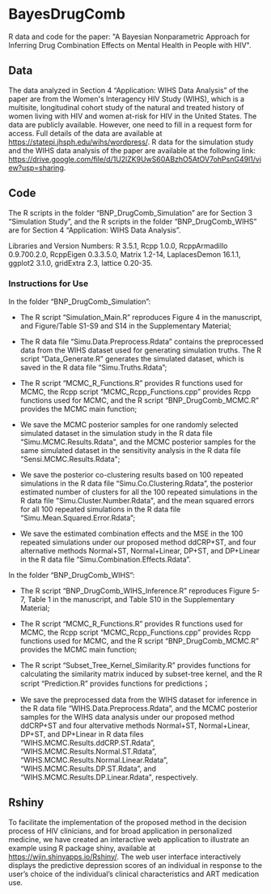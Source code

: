 # BayesDrugComb
R data and code for the paper:
"A Bayesian Nonparametric Approach for Inferring Drug Combination Effects on Mental Health in People with HIV".

## Data

The data analyzed in Section 4 “Application: WIHS Data Analysis” of the paper are from the Women's Interagency HIV Study (WIHS), which is a multisite, longitudinal cohort study of the natural and treated history of women living with HIV and women at-risk for HIV in the United States.
The data are publicly available. However, one need to fill in a request form for access. Full details of the data are available at https://statepi.jhsph.edu/wihs/wordpress/. R data for the simulation study and the WIHS data analysis of the paper are available at the following link: https://drive.google.com/file/d/1U2lZK9UwS60ABzhO5AtOV7ohPsnG49l1/view?usp=sharing.

## Code 

The R scripts in the folder “BNP_DrugComb_Simulation” are for Section 3 “Simulation Study”, and the R scripts in the folder “BNP_DrugComb_WIHS” are for Section 4 “Application: WIHS Data Analysis”. 

Libraries and Version Numbers: R 3.5.1, Rcpp 1.0.0, RcppArmadillo 0.9.700.2.0, RcppEigen 0.3.3.5.0, Matrix 1.2-14, LaplacesDemon 16.1.1, ggplot2 3.1.0, gridExtra 2.3, lattice 0.20-35.

### Instructions for Use

In the folder “BNP_DrugComb_Simulation”:

* The R script “Simulation_Main.R” reproduces Figure 4 in the manuscript, and Figure/Table S1-S9 and S14 in the Supplementary Material;
    
* The R data file “Simu.Data.Preprocess.Rdata” contains the preprocessed data from the WIHS dataset used for generating simulation truths. The R script “Data_Generate.R” generates the simulated dataset, which is saved in the R data file “Simu.Truths.Rdata”;  

* The R script “MCMC_R_Functions.R” provides R functions used for MCMC, the Rcpp script “MCMC_Rcpp_Functions.cpp” provides Rcpp functions used for MCMC, and the R script “BNP_DrugComb_MCMC.R” provides the MCMC main function;

* We save the MCMC posterior samples for one randomly selected simulated dataset in the simulation study in the R data file “Simu.MCMC.Results.Rdata", and the MCMC posterior samples for the same simulated dataset in the sensitivity analysis in the R data file “Sensi.MCMC.Results.Rdata";

* We save the posterior co-clustering results based on 100 repeated simulations in the R data file “Simu.Co.Clustering.Rdata”, the posterior estimated number of clusters for all the 100 repeated simulations in the R data file "Simu.Cluster.Number.Rdata", and the mean squared errors for all 100 repeated simulations in the R data file “Simu.Mean.Squared.Error.Rdata”;

* We save the estimated combination effects and the MSE in the 100 repeated simulations under our proposed method ddCRP+ST, and four alternative methods Normal+ST, Normal+Linear, DP+ST, and DP+Linear in the R data file “Simu.Combination.Effects.Rdata”.

In the folder “BNP_DrugComb_WIHS”:

* The R script “BNP_DrugComb_WIHS_Inference.R” reproduces Figure 5-7, Table 1 in the manuscript, and Table S10 in the Supplementary Material;

* The R script “MCMC_R_Functions.R” provides R functions used for MCMC, the Rcpp script “MCMC_Rcpp_Functions.cpp” provides Rcpp functions used for MCMC, and the R script “BNP_DrugComb_MCMC.R” provides the MCMC main function;

* The R script “Subset_Tree_Kernel_Similarity.R” provides functions for calculating the similarity matrix induced by subset-tree kernel, and the R script “Prediction.R” provides functions for predictions；

* We save the preprocessed data from the WIHS dataset for inference in the R data file “WIHS.Data.Preprocess.Rdata”, and the MCMC posterior samples for the WIHS data analysis under our proposed method ddCRP+ST and four altervative methods Normal+ST, Normal+Linear, DP+ST, and DP+Linear in R data files “WIHS.MCMC.Results.ddCRP.ST.Rdata”, “WIHS.MCMC.Results.Normal.ST.Rdata”, “WIHS.MCMC.Results.Normal.Linear.Rdata”, “WIHS.MCMC.Results.DP.ST.Rdata”, and “WIHS.MCMC.Results.DP.Linear.Rdata", respectively.

## Rshiny

To facilitate the implementation of the proposed method in the decision process of HIV clinicians, and for broad application in personalized medicine, we have created an interactive web application to illustrate an example using R package shiny, available at https://wjin.shinyapps.io/Rshiny/.
The web user interface interactively displays the predictive depression scores of an individual in response to the user’s choice of the individual’s clinical characteristics and ART medication use.

